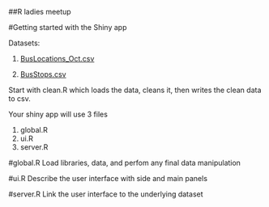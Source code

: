 ##R ladies meetup

#Getting started with the Shiny app

Datasets:

1. [BusLocations_Oct.csv](https://dl.dropboxusercontent.com/u/10128992/R_ladies_data/BusLocations_Oct.csv)

2. [BusStops.csv](https://dl.dropboxusercontent.com/u/10128992/R_ladies_data/BusStops.csv)

Start with clean.R which loads the data, cleans it, then writes the clean data to csv.

Your shiny app will use 3 files

1. global.R
2. ui.R
3. server.R

#global.R
Load libraries, data, and perfom any final data manipulation

#ui.R
Describe the user interface with side and main panels

#server.R
Link the user interface to the underlying dataset


